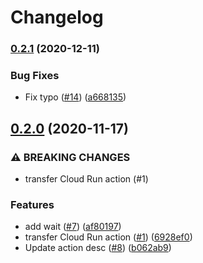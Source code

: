 # Changelog

### [0.2.1](https://www.github.com/google-github-actions/deploy-cloudrun/compare/v0.2.0...v0.2.1) (2020-12-11)


### Bug Fixes

* Fix typo ([#14](https://www.github.com/google-github-actions/deploy-cloudrun/issues/14)) ([a668135](https://www.github.com/google-github-actions/deploy-cloudrun/commit/a66813593867a8bc0060864533692e5c2040ef4a))

## [0.2.0](https://www.github.com/google-github-actions/deploy-cloudrun/compare/v0.1.0...v0.2.0) (2020-11-17)


### ⚠ BREAKING CHANGES

* transfer Cloud Run action (#1)

### Features

* add wait ([#7](https://www.github.com/google-github-actions/deploy-cloudrun/issues/7)) ([af80197](https://www.github.com/google-github-actions/deploy-cloudrun/commit/af80197d45a57e58031c68188979f7fcb2e63b82))
* transfer Cloud Run action ([#1](https://www.github.com/google-github-actions/deploy-cloudrun/issues/1)) ([6928ef0](https://www.github.com/google-github-actions/deploy-cloudrun/commit/6928ef0afe589614373c7d6ccc6f1dd4b149f96f))
* Update action desc ([#8](https://www.github.com/google-github-actions/deploy-cloudrun/issues/8)) ([b062ab9](https://www.github.com/google-github-actions/deploy-cloudrun/commit/b062ab9147fffb51a9c0f4f63090ccb37b884280))
